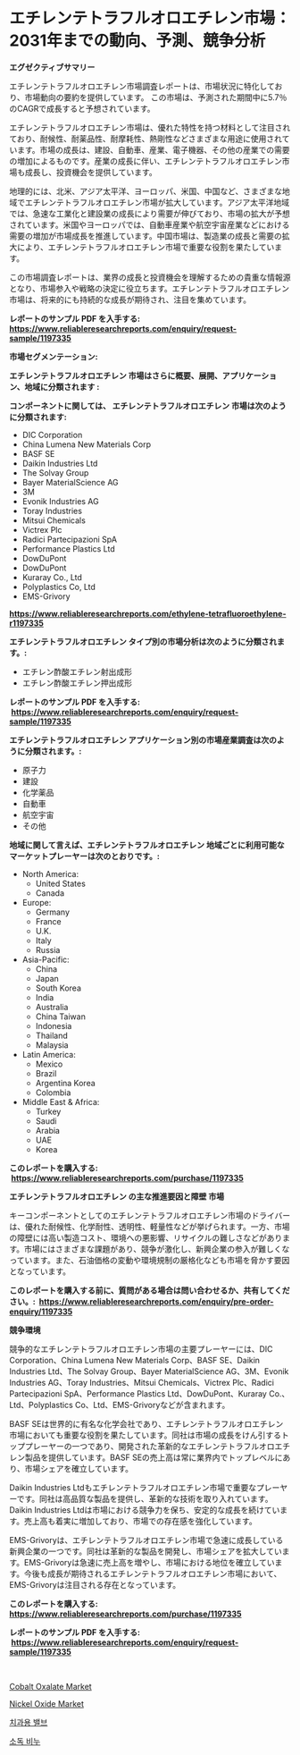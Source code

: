 <p><h1>エチレンテトラフルオロエチレン市場：2031年までの動向、予測、競争分析</h1></p><p><strong>エグゼクティブサマリー</strong></p>
<p><p>エチレンテトラフルオロエチレン市場調査レポートは、市場状況に特化しており、市場動向の要約を提供しています。 この市場は、予測された期間中に5.7％のCAGRで成長すると予想されています。</p><p>エチレンテトラフルオロエチレン市場は、優れた特性を持つ材料として注目されており、耐候性、耐薬品性、耐摩耗性、熱剛性などさまざまな用途に使用されています。市場の成長は、建設、自動車、産業、電子機器、その他の産業での需要の増加によるものです。産業の成長に伴い、エチレンテトラフルオロエチレン市場も成長し、投資機会を提供しています。</p><p>地理的には、北米、アジア太平洋、ヨーロッパ、米国、中国など、さまざまな地域でエチレンテトラフルオロエチレン市場が拡大しています。アジア太平洋地域では、急速な工業化と建設業の成長により需要が伸びており、市場の拡大が予想されています。米国やヨーロッパでは、自動車産業や航空宇宙産業などにおける需要の増加が市場成長を推進しています。中国市場は、製造業の成長と需要の拡大により、エチレンテトラフルオロエチレン市場で重要な役割を果たしています。</p><p>この市場調査レポートは、業界の成長と投資機会を理解するための貴重な情報源となり、市場参入や戦略の決定に役立ちます。エチレンテトラフルオロエチレン市場は、将来的にも持続的な成長が期待され、注目を集めています。</p></p>
<p><strong>レポートのサンプル PDF を入手する: <a href="https://www.reliableresearchreports.com/enquiry/request-sample/1197335">https://www.reliableresearchreports.com/enquiry/request-sample/1197335</a></strong></p>
<p><strong>市場セグメンテーション:</strong></p>
<p><strong> エチレンテトラフルオロエチレン 市場はさらに概要、展開、アプリケーション、地域に分類されます :</strong></p>
<p><strong>コンポーネントに関しては、 エチレンテトラフルオロエチレン 市場は次のように分類されます: &nbsp;</strong></p>
<p><ul><li>DIC Corporation</li><li>China Lumena New Materials Corp</li><li>BASF SE</li><li>Daikin Industries Ltd</li><li>The Solvay Group</li><li>Bayer MaterialScience AG</li><li>3M</li><li>Evonik Industries AG</li><li>Toray Industries</li><li>Mitsui Chemicals</li><li>Victrex Plc</li><li>Radici Partecipazioni SpA</li><li>Performance Plastics Ltd</li><li>DowDuPont</li><li>DowDuPont</li><li>Kuraray Co., Ltd</li><li>Polyplastics Co, Ltd</li><li>EMS-Grivory</li></ul></p>
<p><strong><a href="https://www.reliableresearchreports.com/ethylene-tetrafluoroethylene-r1197335">https://www.reliableresearchreports.com/ethylene-tetrafluoroethylene-r1197335</a></strong></p>
<p><strong> エチレンテトラフルオロエチレン タイプ別の市場分析は次のように分類されます。:</strong></p>
<p><ul><li>エチレン酢酸エチレン射出成形</li><li>エチレン酢酸エチレン押出成形</li></ul></p>
<p><strong>レポートのサンプル PDF を入手する: &nbsp;<a href="https://www.reliableresearchreports.com/enquiry/request-sample/1197335">https://www.reliableresearchreports.com/enquiry/request-sample/1197335</a></strong></p>
<p><strong> エチレンテトラフルオロエチレン アプリケーション別の市場産業調査は次のように分類されます。:</strong></p>
<p><ul><li>原子力</li><li>建設</li><li>化学薬品</li><li>自動車</li><li>航空宇宙</li><li>その他</li></ul></p>
<p><strong>地域に関して言えば、エチレンテトラフルオロエチレン 地域ごとに利用可能なマーケットプレーヤーは次のとおりです。:</strong></p>
<p><ul>
    <li>
        North America:
        <ul>
            <li>United States</li>
            <li>Canada</li>
        </ul>
    </li>
    <li>
        Europe:
        <ul>
            <li>Germany</li>
            <li>France</li>
            <li>U.K.</li>
            <li>Italy</li>
            <li>Russia</li>
        </ul>
    </li>
    <li>
        Asia-Pacific:
        <ul>
            <li>China</li>
            <li>Japan</li>
            <li>South Korea</li>
            <li>India</li>
            <li>Australia</li>
            <li>China Taiwan</li>
            <li>Indonesia</li>
            <li>Thailand</li>
            <li>Malaysia</li>
        </ul>
    </li>
    <li>
        Latin America:
        <ul>
            <li>Mexico</li>
            <li>Brazil</li>
            <li>Argentina Korea</li>
            <li>Colombia</li>
        </ul>
    </li>
    <li>
        Middle East & Africa:
        <ul>
            <li>Turkey</li>
            <li>Saudi</li>
            <li>Arabia</li>
            <li>UAE</li>
            <li>Korea</li>
        </ul>
    </li>
    </ul></p>
<p><strong>このレポートを購入する: &nbsp;<a href="https://www.reliableresearchreports.com/purchase/1197335">https://www.reliableresearchreports.com/purchase/1197335</a></strong></p>
<p><strong>エチレンテトラフルオロエチレン の主な推進要因と障壁 市場</strong></p>
<p><p>キーコンポーネントとしてのエチレンテトラフルオロエチレン市場のドライバーは、優れた耐候性、化学耐性、透明性、軽量性などが挙げられます。一方、市場の障壁には高い製造コスト、環境への悪影響、リサイクルの難しさなどがあります。市場にはさまざまな課題があり、競争が激化し、新興企業の参入が難しくなっています。また、石油価格の変動や環境規制の厳格化なども市場を脅かす要因となっています。</p></p>
<p><strong>このレポートを購入する前に、質問がある場合は問い合わせるか、共有してください。:&nbsp; <a href="https://www.reliableresearchreports.com/enquiry/pre-order-enquiry/1197335">https://www.reliableresearchreports.com/enquiry/pre-order-enquiry/1197335</a></strong></p>
<p><strong>競争環境</strong></p>
<p><p>競争的なエチレンテトラフルオロエチレン市場の主要プレーヤーには、DIC Corporation、China Lumena New Materials Corp、BASF SE、Daikin Industries Ltd、The Solvay Group、Bayer MaterialScience AG、3M、Evonik Industries AG、Toray Industries、Mitsui Chemicals、Victrex Plc、Radici Partecipazioni SpA、Performance Plastics Ltd、DowDuPont、Kuraray Co.、Ltd、Polyplastics Co、Ltd、EMS-Grivoryなどが含まれます。</p><p>BASF SEは世界的に有名な化学会社であり、エチレンテトラフルオロエチレン市場においても重要な役割を果たしています。同社は市場の成長をけん引するトッププレーヤーの一つであり、開発された革新的なエチレンテトラフルオロエチレン製品を提供しています。BASF SEの売上高は常に業界内でトップレベルにあり、市場シェアを確立しています。</p><p>Daikin Industries Ltdもエチレンテトラフルオロエチレン市場で重要なプレーヤーです。同社は高品質な製品を提供し、革新的な技術を取り入れています。Daikin Industries Ltdは市場における競争力を保ち、安定的な成長を続けています。売上高も着実に増加しており、市場での存在感を強化しています。</p><p>EMS-Grivoryは、エチレンテトラフルオロエチレン市場で急速に成長している新興企業の一つです。同社は革新的な製品を開発し、市場シェアを拡大しています。EMS-Grivoryは急速に売上高を増やし、市場における地位を確立しています。今後も成長が期待されるエチレンテトラフルオロエチレン市場において、EMS-Grivoryは注目される存在となっています。</p></p>
<p><strong>このレポートを購入する: &nbsp; <a href="https://www.reliableresearchreports.com/purchase/1197335">https://www.reliableresearchreports.com/purchase/1197335</a></strong></p>
<p><strong>レポートのサンプル PDF を入手する: &nbsp;<a href="https://www.reliableresearchreports.com/enquiry/request-sample/1197335">https://www.reliableresearchreports.com/enquiry/request-sample/1197335</a></strong><strong></strong></p>
<p>&nbsp;</p>
<p><p><a href="https://issuu.com/reportprime-2/docs/cobalt-oxalate-market-size-2030.pptx">Cobalt Oxalate Market</a></p><p><a href="https://issuu.com/reportprime-2/docs/nickel-oxide-market-size-2030.pptx">Nickel Oxide Market</a></p><p><a href="https://github.com/laholand/Market-Research-Report-List-3/blob/main/371730731639.md">치과용 밸브</a></p><p><a href="https://github.com/KellyLyncyh543964/Market-Research-Report-List-1/blob/main/732933931640.md">소독 비누</a></p></p>